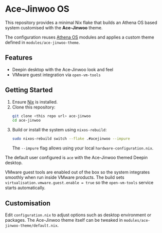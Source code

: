 # Ace-Jinwoo OS

This repository provides a minimal Nix flake that builds an Athena OS based system customised with the **Ace‑Jinwoo** theme.

The configuration reuses [Athena OS](https://github.com/Athena-OS/athena-nix) modules and applies a custom theme defined in `modules/ace-jinwoo-theme`.

## Features

- Deepin desktop with the Ace‑Jinwoo look and feel
- VMware guest integration via `open-vm-tools`

## Getting Started

1. Ensure [Nix](https://nixos.org/) is installed.
2. Clone this repository:
   ```bash
   git clone <this repo url> ace-jinwoo
   cd ace-jinwoo
   ```
3. Build or install the system using `nixos-rebuild`:
   ```bash
   sudo nixos-rebuild switch --flake .#acejinwoo --impure
   ```
   The `--impure` flag allows using your local `hardware-configuration.nix`.

The default user configured is `ace` with the Ace-Jinwoo themed Deepin desktop.

VMware guest tools are enabled out of the box so the system integrates smoothly when run inside VMware products. The build sets `virtualisation.vmware.guest.enable = true` so the `open-vm-tools` service starts automatically.

## Customisation

Edit `configuration.nix` to adjust options such as desktop environment or packages. The Ace-Jinwoo theme itself can be tweaked in `modules/ace-jinwoo-theme/default.nix`.
